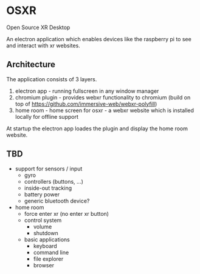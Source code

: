 # OSXR

Open Source XR Desktop

An electron application which enables devices like the raspberry pi to see and interact with xr websites.

## Architecture

The application consists of 3 layers.

1. electron app - running fullscreen in any window manager
2. chromium plugin - provides webxr functionality to chromium (build on top of https://github.com/immersive-web/webxr-polyfill)
3. home room - home screen for osxr - a webxr website which is installed locally for offline support

At startup the electron app loades the plugin and display the home room website.

## TBD

* support for sensors / input
  * gyro
  * controllers (buttons, ...)
  * inside-out tracking
  * battery power
  * generic bluetooth device?
* home room
  * force enter xr (no enter xr button)
  * control system
    * volume
    * shutdown
  * basic applications
    * keyboard
    * command line
    * file explorer
    * browser